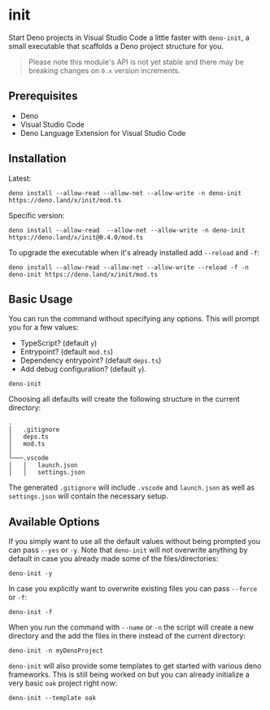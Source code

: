 # init

Start Deno projects in Visual Studio Code a little faster with `deno-init`, a small executable that scaffolds a Deno project structure for you.

> Please note this module's API is not yet stable and there may be breaking changes on `0.x` version increments.

## Prerequisites
- Deno
- Visual Studio Code
- Deno Language Extension for Visual Studio Code

## Installation
Latest:
```
deno install --allow-read --allow-net --allow-write -n deno-init https://deno.land/x/init/mod.ts
```
Specific version:
```
deno install --allow-read  --allow-net --allow-write -n deno-init https://deno.land/x/init@0.4.0/mod.ts
```

To upgrade the executable when it's already installed add `--reload` and `-f`:
```
deno install --allow-read --allow-net --allow-write --reload -f -n deno-init https://deno.land/x/init/mod.ts
```

## Basic Usage
You can run the command without specifying any options. This will prompt you for a few values:
* TypeScript? (default `y`)
* Entrypoint? (default `mod.ts`)
* Dependency entrypoint? (default `deps.ts`) 
* Add debug configuration? (default `y`).

```
deno-init
```

Choosing all defaults will create the following structure in the current directory:
```
.
│   .gitignore
│   deps.ts  
│   mod.ts
│
└───.vscode
│   │   launch.json
│   │   settings.json
```

The generated `.gitignore` will include `.vscode` and `launch.json` as well as `settings.json` will contain the necessary setup.

## Available Options
If you simply want to use all the default values without being prompted you can pass `--yes` or `-y`. Note that `deno-init` will not overwrite anything by default in case you already made some of the files/directories:
```
deno-init -y
```

In case you explicitly want to overwrite existing files you can pass `--force` or `-f`:
```
deno-init -f
```

When you run the command with `--name` or `-n` the script will create a new directory and the add the files in there instead of the current directory:
```
deno-init -n myDenoProject
```

`deno-init` will also provide some templates to get started with various deno frameworks. This is still being worked on but you can already initialize a very basic `oak` project right now:
```
deno-init --template oak
```
